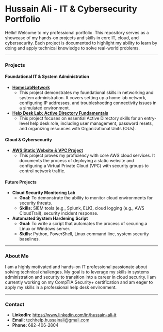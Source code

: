 # Hussain Ali - IT & Cybersecurity Portfolio

Hello! Welcome to my professional portfolio. This repository serves as a showcase of my hands-on projects and skills in core IT, cloud, and cybersecurity. Each project is documented to highlight my ability to learn by doing and apply technical knowledge to solve real-world problems.

---

### **Projects**

#### **Foundational IT & System Administration**
* **[HomeLabNetwork](https://github.com/hussainali0817/HomeLabNetwork)**
    * This project demonstrates my foundational skills in networking and system administration. It covers setting up a home lab network, configuring IP addresses, and troubleshooting connectivity issues in a simulated environment.
* **[Help Desk Lab: Active Directory Fundamentals](https://github.com/hussainali0817/Help-Desk-Fundamentals)**
    * This project focuses on essential Active Directory skills for an entry-level help desk role, including user management, password resets, and organizing resources with Organizational Units (OUs).

#### **Cloud & Cybersecurity**
* **[AWS Static Website & VPC Project](https://github.com/hussainali0817/Week1-AWS-WebApp)**
    * This project proves my proficiency with core AWS cloud services. It documents the process of deploying a static website and configuring a Virtual Private Cloud (VPC) with security groups to control network traffic.

#### **Future Projects**
* **Cloud Security Monitoring Lab**
    * **Goal:** To demonstrate the ability to monitor cloud environments for security threats.
    * **Skills:** SIEM tools (e.g., Splunk, ELK), cloud logging (e.g., AWS CloudTrail), security incident response.
* **Automated System Hardening Script**
    * **Goal:** To write a script that automates the process of securing a Linux or Windows server.
    * **Skills:** Python, PowerShell, Linux command line, system security baselines.

---

### **About Me**

I am a highly motivated and hands-on IT professional passionate about solving technical challenges. My goal is to leverage my skills in systems administration and security to transition into a career in cloud security. I am currently working on my CompTIA Security+ certification and am eager to apply my skills in a professional help desk environment.

---

### **Contact**

* **LinkedIn:** https://www.linkedin.com/in/hussain-ali-it
* **Email:** techhelp.hussainali@gmail.com
* **Phone:** 682-406-2804
